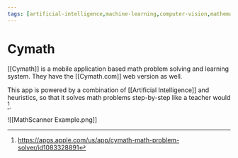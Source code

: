 ```yaml
---
tags: [artificial-intelligence,machine-learning,computer-vision,mathematical-learning, Cymath]
---
```


# Cymath


[[Cymath]] is a mobile application based math problem solving and learning system. They have the [[Cymath.com]] web version as well. 

This app is powered by a combination of [[Artificial Intelligence]] and heuristics, so that it solves math problems step-by-step like a teacher would [^1].

![[MathScanner Example.png]]

[^1]: https://apps.apple.com/us/app/cymath-math-problem-solver/id1083328891 